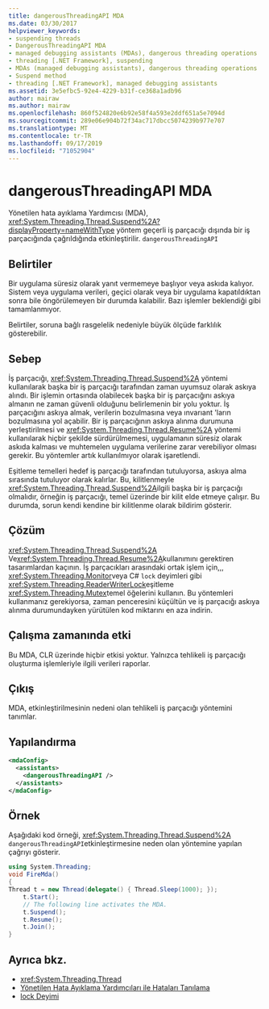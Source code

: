 ```yaml
---
title: dangerousThreadingAPI MDA
ms.date: 03/30/2017
helpviewer_keywords:
- suspending threads
- DangerousThreadingAPI MDA
- managed debugging assistants (MDAs), dangerous threading operations
- threading [.NET Framework], suspending
- MDAs (managed debugging assistants), dangerous threading operations
- Suspend method
- threading [.NET Framework], managed debugging assistants
ms.assetid: 3e5efbc5-92e4-4229-b31f-ce368a1adb96
author: mairaw
ms.author: mairaw
ms.openlocfilehash: 860f524820e6b92e58f4a593e2ddf651a5e7094d
ms.sourcegitcommit: 289e06e904b72f34ac717dbcc5074239b977e707
ms.translationtype: MT
ms.contentlocale: tr-TR
ms.lasthandoff: 09/17/2019
ms.locfileid: "71052904"
---
```

# <a name="dangerousthreadingapi-mda"></a>dangerousThreadingAPI MDA
Yönetilen hata ayıklama Yardımcısı (MDA), <xref:System.Threading.Thread.Suspend%2A?displayProperty=nameWithType> yöntem geçerli iş parçacığı dışında bir iş parçacığında çağrıldığında etkinleştirilir. `dangerousThreadingAPI`  
  
## <a name="symptoms"></a>Belirtiler  
 Bir uygulama süresiz olarak yanıt vermemeye başlıyor veya askıda kalıyor. Sistem veya uygulama verileri, geçici olarak veya bir uygulama kapatıldıktan sonra bile öngörülemeyen bir durumda kalabilir. Bazı işlemler beklendiği gibi tamamlanmıyor.  
  
 Belirtiler, soruna bağlı rasgelelik nedeniyle büyük ölçüde farklılık gösterebilir.  
  
## <a name="cause"></a>Sebep  
 İş parçacığı, <xref:System.Threading.Thread.Suspend%2A> yöntemi kullanılarak başka bir iş parçacığı tarafından zaman uyumsuz olarak askıya alındı. Bir işlemin ortasında olabilecek başka bir iş parçacığını askıya almanın ne zaman güvenli olduğunu belirlemenin bir yolu yoktur. İş parçacığını askıya almak, verilerin bozulmasına veya ınvarıant 'ların bozulmasına yol açabilir. Bir iş parçacığının askıya alınma durumuna yerleştirilmesi ve <xref:System.Threading.Thread.Resume%2A> yöntemi kullanılarak hiçbir şekilde sürdürülmemesi, uygulamanın süresiz olarak askıda kalması ve muhtemelen uygulama verilerine zarar verebiliyor olması gerekir. Bu yöntemler artık kullanılmıyor olarak işaretlendi.  
  
 Eşitleme temelleri hedef iş parçacığı tarafından tutuluyorsa, askıya alma sırasında tutuluyor olarak kalırlar. Bu, kilitlenmeyle <xref:System.Threading.Thread.Suspend%2A>ilgili başka bir iş parçacığı olmalıdır, örneğin iş parçacığı, temel üzerinde bir kilit elde etmeye çalışır. Bu durumda, sorun kendi kendine bir kilitlenme olarak bildirim gösterir.  
  
## <a name="resolution"></a>Çözüm  
 <xref:System.Threading.Thread.Suspend%2A> Ve<xref:System.Threading.Thread.Resume%2A>kullanımını gerektiren tasarımlardan kaçının. İş parçacıkları arasındaki ortak işlem için,,, <xref:System.Threading.Monitor>veya C# `lock` deyimleri gibi <xref:System.Threading.ReaderWriterLock>eşitleme <xref:System.Threading.Mutex>temel öğelerini kullanın. Bu yöntemleri kullanmanız gerekiyorsa, zaman penceresini küçültün ve iş parçacığı askıya alınma durumundayken yürütülen kod miktarını en aza indirin.  
  
## <a name="effect-on-the-runtime"></a>Çalışma zamanında etki  
 Bu MDA, CLR üzerinde hiçbir etkisi yoktur. Yalnızca tehlikeli iş parçacığı oluşturma işlemleriyle ilgili verileri raporlar.  
  
## <a name="output"></a>Çıkış  
 MDA, etkinleştirilmesinin nedeni olan tehlikeli iş parçacığı yöntemini tanımlar.  
  
## <a name="configuration"></a>Yapılandırma  
  
```xml  
<mdaConfig>  
  <assistants>  
    <dangerousThreadingAPI />  
  </assistants>  
</mdaConfig>  
```  
  
## <a name="example"></a>Örnek  
 Aşağıdaki kod örneği, <xref:System.Threading.Thread.Suspend%2A> `dangerousThreadingAPI`etkinleştirmesine neden olan yöntemine yapılan çağrıyı gösterir.  
  
```csharp
using System.Threading;  
void FireMda()  
{  
Thread t = new Thread(delegate() { Thread.Sleep(1000); });  
    t.Start();  
    // The following line activates the MDA.  
    t.Suspend();   
    t.Resume();  
    t.Join();  
}  
```  
  
## <a name="see-also"></a>Ayrıca bkz.

- <xref:System.Threading.Thread>
- [Yönetilen Hata Ayıklama Yardımcıları ile Hataları Tanılama](diagnosing-errors-with-managed-debugging-assistants.md)
- [lock Deyimi](../../csharp/language-reference/keywords/lock-statement.md)
